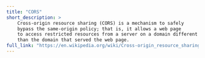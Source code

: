 ```yaml
---
title: "CORS"
short_description: >
    Cross-origin resource sharing (CORS) is a mechanism to safely
    bypass the same-origin policy; that is, it allows a web page
    to access restricted resources from a server on a domain different
    than the domain that served the web page.
full_link: "https://en.wikipedia.org/wiki/Cross-origin_resource_sharing"
---
```

